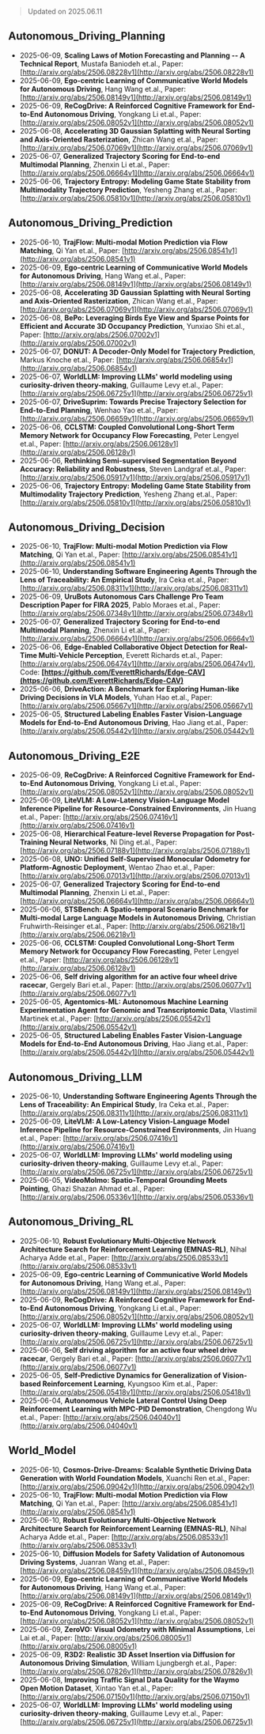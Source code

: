> Updated on 2025.06.11

## Autonomous_Driving_Planning

- 2025-06-09, **Scaling Laws of Motion Forecasting and Planning -- A Technical Report**, Mustafa Baniodeh et.al., Paper: [http://arxiv.org/abs/2506.08228v1](http://arxiv.org/abs/2506.08228v1)
- 2025-06-09, **Ego-centric Learning of Communicative World Models for Autonomous Driving**, Hang Wang et.al., Paper: [http://arxiv.org/abs/2506.08149v1](http://arxiv.org/abs/2506.08149v1)
- 2025-06-09, **ReCogDrive: A Reinforced Cognitive Framework for End-to-End Autonomous Driving**, Yongkang Li et.al., Paper: [http://arxiv.org/abs/2506.08052v1](http://arxiv.org/abs/2506.08052v1)
- 2025-06-08, **Accelerating 3D Gaussian Splatting with Neural Sorting and Axis-Oriented Rasterization**, Zhican Wang et.al., Paper: [http://arxiv.org/abs/2506.07069v1](http://arxiv.org/abs/2506.07069v1)
- 2025-06-07, **Generalized Trajectory Scoring for End-to-end Multimodal Planning**, Zhenxin Li et.al., Paper: [http://arxiv.org/abs/2506.06664v1](http://arxiv.org/abs/2506.06664v1)
- 2025-06-06, **Trajectory Entropy: Modeling Game State Stability from Multimodality Trajectory Prediction**, Yesheng Zhang et.al., Paper: [http://arxiv.org/abs/2506.05810v1](http://arxiv.org/abs/2506.05810v1)

## Autonomous_Driving_Prediction

- 2025-06-10, **TrajFlow: Multi-modal Motion Prediction via Flow Matching**, Qi Yan et.al., Paper: [http://arxiv.org/abs/2506.08541v1](http://arxiv.org/abs/2506.08541v1)
- 2025-06-09, **Ego-centric Learning of Communicative World Models for Autonomous Driving**, Hang Wang et.al., Paper: [http://arxiv.org/abs/2506.08149v1](http://arxiv.org/abs/2506.08149v1)
- 2025-06-08, **Accelerating 3D Gaussian Splatting with Neural Sorting and Axis-Oriented Rasterization**, Zhican Wang et.al., Paper: [http://arxiv.org/abs/2506.07069v1](http://arxiv.org/abs/2506.07069v1)
- 2025-06-08, **BePo: Leveraging Birds Eye View and Sparse Points for Efficient and Accurate 3D Occupancy Prediction**, Yunxiao Shi et.al., Paper: [http://arxiv.org/abs/2506.07002v1](http://arxiv.org/abs/2506.07002v1)
- 2025-06-07, **DONUT: A Decoder-Only Model for Trajectory Prediction**, Markus Knoche et.al., Paper: [http://arxiv.org/abs/2506.06854v1](http://arxiv.org/abs/2506.06854v1)
- 2025-06-07, **WorldLLM: Improving LLMs' world modeling using curiosity-driven theory-making**, Guillaume Levy et.al., Paper: [http://arxiv.org/abs/2506.06725v1](http://arxiv.org/abs/2506.06725v1)
- 2025-06-07, **DriveSuprim: Towards Precise Trajectory Selection for End-to-End Planning**, Wenhao Yao et.al., Paper: [http://arxiv.org/abs/2506.06659v1](http://arxiv.org/abs/2506.06659v1)
- 2025-06-06, **CCLSTM: Coupled Convolutional Long-Short Term Memory Network for Occupancy Flow Forecasting**, Peter Lengyel et.al., Paper: [http://arxiv.org/abs/2506.06128v1](http://arxiv.org/abs/2506.06128v1)
- 2025-06-06, **Rethinking Semi-supervised Segmentation Beyond Accuracy: Reliability and Robustness**, Steven Landgraf et.al., Paper: [http://arxiv.org/abs/2506.05917v1](http://arxiv.org/abs/2506.05917v1)
- 2025-06-06, **Trajectory Entropy: Modeling Game State Stability from Multimodality Trajectory Prediction**, Yesheng Zhang et.al., Paper: [http://arxiv.org/abs/2506.05810v1](http://arxiv.org/abs/2506.05810v1)

## Autonomous_Driving_Decision

- 2025-06-10, **TrajFlow: Multi-modal Motion Prediction via Flow Matching**, Qi Yan et.al., Paper: [http://arxiv.org/abs/2506.08541v1](http://arxiv.org/abs/2506.08541v1)
- 2025-06-10, **Understanding Software Engineering Agents Through the Lens of Traceability: An Empirical Study**, Ira Ceka et.al., Paper: [http://arxiv.org/abs/2506.08311v1](http://arxiv.org/abs/2506.08311v1)
- 2025-06-09, **UruBots Autonomous Cars Challenge Pro Team Description Paper for FIRA 2025**, Pablo Moraes et.al., Paper: [http://arxiv.org/abs/2506.07348v1](http://arxiv.org/abs/2506.07348v1)
- 2025-06-07, **Generalized Trajectory Scoring for End-to-end Multimodal Planning**, Zhenxin Li et.al., Paper: [http://arxiv.org/abs/2506.06664v1](http://arxiv.org/abs/2506.06664v1)
- 2025-06-06, **Edge-Enabled Collaborative Object Detection for Real-Time Multi-Vehicle Perception**, Everett Richards et.al., Paper: [http://arxiv.org/abs/2506.06474v1](http://arxiv.org/abs/2506.06474v1), Code: **[https://github.com/EverettRichards/Edge-CAV](https://github.com/EverettRichards/Edge-CAV)**
- 2025-06-06, **DriveAction: A Benchmark for Exploring Human-like Driving Decisions in VLA Models**, Yuhan Hao et.al., Paper: [http://arxiv.org/abs/2506.05667v1](http://arxiv.org/abs/2506.05667v1)
- 2025-06-05, **Structured Labeling Enables Faster Vision-Language Models for End-to-End Autonomous Driving**, Hao Jiang et.al., Paper: [http://arxiv.org/abs/2506.05442v1](http://arxiv.org/abs/2506.05442v1)

## Autonomous_Driving_E2E

- 2025-06-09, **ReCogDrive: A Reinforced Cognitive Framework for End-to-End Autonomous Driving**, Yongkang Li et.al., Paper: [http://arxiv.org/abs/2506.08052v1](http://arxiv.org/abs/2506.08052v1)
- 2025-06-09, **LiteVLM: A Low-Latency Vision-Language Model Inference Pipeline for Resource-Constrained Environments**, Jin Huang et.al., Paper: [http://arxiv.org/abs/2506.07416v1](http://arxiv.org/abs/2506.07416v1)
- 2025-06-08, **Hierarchical Feature-level Reverse Propagation for Post-Training Neural Networks**, Ni Ding et.al., Paper: [http://arxiv.org/abs/2506.07188v1](http://arxiv.org/abs/2506.07188v1)
- 2025-06-08, **UNO: Unified Self-Supervised Monocular Odometry for Platform-Agnostic Deployment**, Wentao Zhao et.al., Paper: [http://arxiv.org/abs/2506.07013v1](http://arxiv.org/abs/2506.07013v1)
- 2025-06-07, **Generalized Trajectory Scoring for End-to-end Multimodal Planning**, Zhenxin Li et.al., Paper: [http://arxiv.org/abs/2506.06664v1](http://arxiv.org/abs/2506.06664v1)
- 2025-06-06, **STSBench: A Spatio-temporal Scenario Benchmark for Multi-modal Large Language Models in Autonomous Driving**, Christian Fruhwirth-Reisinger et.al., Paper: [http://arxiv.org/abs/2506.06218v1](http://arxiv.org/abs/2506.06218v1)
- 2025-06-06, **CCLSTM: Coupled Convolutional Long-Short Term Memory Network for Occupancy Flow Forecasting**, Peter Lengyel et.al., Paper: [http://arxiv.org/abs/2506.06128v1](http://arxiv.org/abs/2506.06128v1)
- 2025-06-06, **Self driving algorithm for an active four wheel drive racecar**, Gergely Bari et.al., Paper: [http://arxiv.org/abs/2506.06077v1](http://arxiv.org/abs/2506.06077v1)
- 2025-06-05, **Agentomics-ML: Autonomous Machine Learning Experimentation Agent for Genomic and Transcriptomic Data**, Vlastimil Martinek et.al., Paper: [http://arxiv.org/abs/2506.05542v1](http://arxiv.org/abs/2506.05542v1)
- 2025-06-05, **Structured Labeling Enables Faster Vision-Language Models for End-to-End Autonomous Driving**, Hao Jiang et.al., Paper: [http://arxiv.org/abs/2506.05442v1](http://arxiv.org/abs/2506.05442v1)

## Autonomous_Driving_LLM

- 2025-06-10, **Understanding Software Engineering Agents Through the Lens of Traceability: An Empirical Study**, Ira Ceka et.al., Paper: [http://arxiv.org/abs/2506.08311v1](http://arxiv.org/abs/2506.08311v1)
- 2025-06-09, **LiteVLM: A Low-Latency Vision-Language Model Inference Pipeline for Resource-Constrained Environments**, Jin Huang et.al., Paper: [http://arxiv.org/abs/2506.07416v1](http://arxiv.org/abs/2506.07416v1)
- 2025-06-07, **WorldLLM: Improving LLMs' world modeling using curiosity-driven theory-making**, Guillaume Levy et.al., Paper: [http://arxiv.org/abs/2506.06725v1](http://arxiv.org/abs/2506.06725v1)
- 2025-06-05, **VideoMolmo: Spatio-Temporal Grounding Meets Pointing**, Ghazi Shazan Ahmad et.al., Paper: [http://arxiv.org/abs/2506.05336v1](http://arxiv.org/abs/2506.05336v1)

## Autonomous_Driving_RL

- 2025-06-10, **Robust Evolutionary Multi-Objective Network Architecture Search for Reinforcement Learning (EMNAS-RL)**, Nihal Acharya Adde et.al., Paper: [http://arxiv.org/abs/2506.08533v1](http://arxiv.org/abs/2506.08533v1)
- 2025-06-09, **Ego-centric Learning of Communicative World Models for Autonomous Driving**, Hang Wang et.al., Paper: [http://arxiv.org/abs/2506.08149v1](http://arxiv.org/abs/2506.08149v1)
- 2025-06-09, **ReCogDrive: A Reinforced Cognitive Framework for End-to-End Autonomous Driving**, Yongkang Li et.al., Paper: [http://arxiv.org/abs/2506.08052v1](http://arxiv.org/abs/2506.08052v1)
- 2025-06-07, **WorldLLM: Improving LLMs' world modeling using curiosity-driven theory-making**, Guillaume Levy et.al., Paper: [http://arxiv.org/abs/2506.06725v1](http://arxiv.org/abs/2506.06725v1)
- 2025-06-06, **Self driving algorithm for an active four wheel drive racecar**, Gergely Bari et.al., Paper: [http://arxiv.org/abs/2506.06077v1](http://arxiv.org/abs/2506.06077v1)
- 2025-06-05, **Self-Predictive Dynamics for Generalization of Vision-based Reinforcement Learning**, Kyungsoo Kim et.al., Paper: [http://arxiv.org/abs/2506.05418v1](http://arxiv.org/abs/2506.05418v1)
- 2025-06-04, **Autonomous Vehicle Lateral Control Using Deep Reinforcement Learning with MPC-PID Demonstration**, Chengdong Wu et.al., Paper: [http://arxiv.org/abs/2506.04040v1](http://arxiv.org/abs/2506.04040v1)

## World_Model

- 2025-06-10, **Cosmos-Drive-Dreams: Scalable Synthetic Driving Data Generation with World Foundation Models**, Xuanchi Ren et.al., Paper: [http://arxiv.org/abs/2506.09042v1](http://arxiv.org/abs/2506.09042v1)
- 2025-06-10, **TrajFlow: Multi-modal Motion Prediction via Flow Matching**, Qi Yan et.al., Paper: [http://arxiv.org/abs/2506.08541v1](http://arxiv.org/abs/2506.08541v1)
- 2025-06-10, **Robust Evolutionary Multi-Objective Network Architecture Search for Reinforcement Learning (EMNAS-RL)**, Nihal Acharya Adde et.al., Paper: [http://arxiv.org/abs/2506.08533v1](http://arxiv.org/abs/2506.08533v1)
- 2025-06-10, **Diffusion Models for Safety Validation of Autonomous Driving Systems**, Juanran Wang et.al., Paper: [http://arxiv.org/abs/2506.08459v1](http://arxiv.org/abs/2506.08459v1)
- 2025-06-09, **Ego-centric Learning of Communicative World Models for Autonomous Driving**, Hang Wang et.al., Paper: [http://arxiv.org/abs/2506.08149v1](http://arxiv.org/abs/2506.08149v1)
- 2025-06-09, **ReCogDrive: A Reinforced Cognitive Framework for End-to-End Autonomous Driving**, Yongkang Li et.al., Paper: [http://arxiv.org/abs/2506.08052v1](http://arxiv.org/abs/2506.08052v1)
- 2025-06-09, **ZeroVO: Visual Odometry with Minimal Assumptions**, Lei Lai et.al., Paper: [http://arxiv.org/abs/2506.08005v1](http://arxiv.org/abs/2506.08005v1)
- 2025-06-09, **R3D2: Realistic 3D Asset Insertion via Diffusion for Autonomous Driving Simulation**, William Ljungbergh et.al., Paper: [http://arxiv.org/abs/2506.07826v1](http://arxiv.org/abs/2506.07826v1)
- 2025-06-08, **Improving Traffic Signal Data Quality for the Waymo Open Motion Dataset**, Xintao Yan et.al., Paper: [http://arxiv.org/abs/2506.07150v1](http://arxiv.org/abs/2506.07150v1)
- 2025-06-07, **WorldLLM: Improving LLMs' world modeling using curiosity-driven theory-making**, Guillaume Levy et.al., Paper: [http://arxiv.org/abs/2506.06725v1](http://arxiv.org/abs/2506.06725v1)

